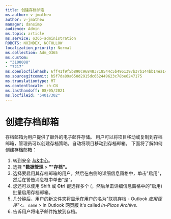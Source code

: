 ```yaml
---
title: 创建存档邮箱
ms.author: v-jmathew
author: v-jmathew
manager: dansimp
audience: Admin
ms.topic: article
ms.service: o365-administration
ROBOTS: NOINDEX, NOFOLLOW
localization_priority: Normal
ms.collection: Adm_O365
ms.custom:
- "3100008"
- "7217"
ms.openlocfilehash: 6ff41f9f5b890c968483718544c5b4961397b37b144bb14ea1451d7aac24ebb7
ms.sourcegitcommit: b5f7da89a650d2915dc652449623c78be6247175
ms.translationtype: MT
ms.contentlocale: zh-CN
ms.lasthandoff: 08/05/2021
ms.locfileid: "54017302"
---
```

# <a name="create-an-archive-mailbox"></a>创建存档邮箱

存档邮箱为用户提供了额外的电子邮件存储。 用户可以将项目移动或复制到存档邮箱，管理员可以创建存档策略，自动将项目移动到存档邮箱。 下面将了解如何创建存档邮箱：

1. 转到安全 [与&中心]( https://go.microsoft.com/fwlink/p/?linkid=2077143)。
2. 选择 **"数据管理**  >  **""存档"。**
3. 选择要启用其存档邮箱的用户，然后在右侧的详细信息窗格中，单击"启用"，然后在警告消息框中单击"是"。 
4. 您还可以使用 Shift 或 **Ctrl** 键选择多个 (，然后单击详细信息窗格中的"启用) 批量启用存档邮箱。 
5. 几分钟后，用户的新文件夹将显示在用户的名为"联机存档 - Outlook *应用程序"<。 `name` >* In Outlook 网页版 it's called *In-Place Archive*.
6. 告诉用户将电子邮件拖放到存档。
